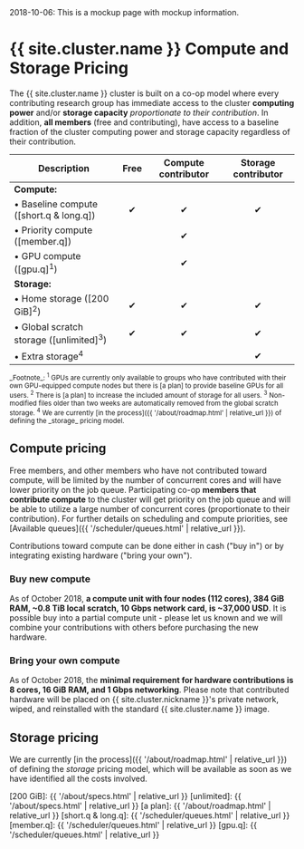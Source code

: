 <div class="alert alert-danger" role="alert" markdown="1">
2018-10-06: This is a mockup page with mockup information.
</div>

# {{ site.cluster.name }} Compute and Storage Pricing

The {{ site.cluster.name }} cluster is built on a co-op model where every contributing research group has immediate access to the cluster **computing power** and/or **storage capacity** _proportionate to their contribution_.  In addition, **all members** (free and contributing), have access to a baseline fraction of the cluster computing power and storage capacity regardless of their contribution.

| Description                                          | Free | Compute contributor | Storage contributor
|------------------------------------------------------|:----:|:-------------------:|:-------------------:
| **Compute:**                                         |     |     |             
| • Baseline compute ([short.q & long.q])              |  ✔  |  ✔  |  ✔
| • Priority compute ([member.q])                      |     |  ✔  |      
| • GPU compute ([gpu.q]<sup>1</sup>)                  |     |  ✔  |
| **Storage:**                                         |     |     |             
| • Home storage ([200 GiB]<sup>2</sup>)               |  ✔  |  ✔  |  ✔
| • Global scratch storage ([unlimited]<sup>3</sup>)   |  ✔  |  ✔  |  ✔
| • Extra storage<sup>4</sup>                          |     |     |  ✔


<small>
_Footnote_:
<sup>1</sup> GPUs are currently only available to groups who have contributed with their own GPU-equipped compute nodes but there is [a plan] to provide baseline GPUs for all users.
<sup>2</sup> There is [a plan] to increase the included amount of storage for all users.
<sup>3</sup> Non-modified files older than two weeks are automatically removed from the global scratch storage.
<sup>4</sup> We are currently [in the process]({{ '/about/roadmap.html' | relative_url }}) of defining the _storage_ pricing model.
</small>


## Compute pricing

Free members, and other members who have not contributed toward compute, will be limited by the number of concurrent cores and will have lower priority on the job queue.  Participating co-op **members that contribute compute** to the cluster will get priority on the job queue and will be able to utilize a large number of concurrent cores (proportionate to their contribution).  For further details on scheduling and compute priorities, see [Available queues]({{ '/scheduler/queues.html' | relative_url }}).

Contributions toward compute can be done either in cash ("buy in") or by integrating existing hardware ("bring your own").

### Buy new compute

As of October 2018, **a compute unit with four nodes (112 cores), 384 GiB RAM, ~0.8 TiB local scratch, 10 Gbps network card, is ~37,000 USD**.  It is possible buy into a partial compute unit - please let us known and we will combine your contributions with others before purchasing the new hardware.

### Bring your own compute

As of October 2018, the **minimal requirement for hardware contributions is 8 cores, 16 GiB RAM, and 1 Gbps networking**.  Please note that contributed hardware will be placed on {{ site.cluster.nickname }}'s private network, wiped, and reinstalled with the standard {{ site.cluster.name }} image.


## Storage pricing

We are currently [in the process]({{ '/about/roadmap.html' | relative_url }}) of defining the _storage_ pricing model, which will be available as soon as we have identified all the costs involved.



<style>
table {
  width: auto;
  margin-top: 1.5ex;
  margin-bottom: 1.5ex;
}
</style>

[200 GiB]: {{ '/about/specs.html' | relative_url }}
[unlimited]: {{ '/about/specs.html' | relative_url }}
[a plan]: {{ '/about/roadmap.html' | relative_url }}
[short.q & long.q]: {{ '/scheduler/queues.html' | relative_url }}
[member.q]: {{ '/scheduler/queues.html' | relative_url }}
[gpu.q]: {{ '/scheduler/queues.html' | relative_url }}
